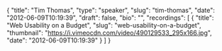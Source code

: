 {
  "title": "Tim Thomas",
  "type": "speaker",
  "slug": "tim-thomas",
  "date": "2012-06-09T10:19:39",
  "draft": false,
  "bio": "",
  "recordings": [
    {
      "title": "Web Usability on a Budget",
      "slug": "web-usability-on-a-budget",
      "thumbnail": "https://i.vimeocdn.com/video/490129533_295x166.jpg",
      "date": "2012-06-09T10:19:39"
    }
  ]
}